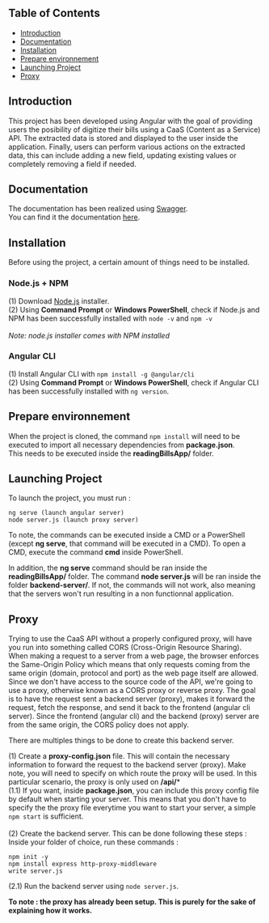 ## Table of Contents

- [Introduction](#introduction)
- [Documentation](#documentation)
- [Installation](#installation)
- [Prepare environnement](#prepare-environnement)
- [Launching Project](#launching-project)
- [Proxy](#proxy)

## Introduction
This project has been developed using Angular with the goal of providing users the posibility of digitize their bills using a CaaS (Content as a Service) API. The extracted data is stored and displayed to the user inside the application. Finally, users can perform various actions on the extracted data, this can include adding a new field, updating existing values or completely removing a field if needed.

## Documentation
The documentation has been realized using [Swagger](https://swagger.io/solutions/api-documentation/). <br>
You can find it the documentation [here](BillReader_Doc_API.pdf).

## Installation
Before using the project, a certain amount of things need to be installed.

### Node.js + NPM
(1) Download [Node.js](https://nodejs.org/en/download) installer. <br>
(2) Using **Command Prompt** or **Windows PowerShell**, check if Node.js and NPM has been successfully installed with ```node -v``` and ```npm -v```
<br> <br>
*Note: node.js installer comes with NPM installed*

### Angular CLI
(1) Install Angular CLI with ```npm install -g @angular/cli```<br>
(2) Using **Command Prompt** or **Windows PowerShell**, check if Angular CLI has been successfully installed with ```ng version```.

## Prepare environnement
When the project is cloned, the command ```npm install``` will need to be executed to import all necessary dependencies from **package.json**. <br>
This needs to be executed inside the **readingBillsApp/** folder.

## Launching Project
To launch the project, you must run : <br>

```
ng serve (launch angular server)
node server.js (launch proxy server)
```

To note, the commands can be executed inside a CMD or a PowerShell (except **ng serve**, that command will be executed in a CMD). To open a CMD, execute the command **cmd** inside PowerShell.

In addition, the **ng serve** command should be ran inside the **readingBillsApp/** folder. The command **node server.js** will be ran inside the folder **backend-server/**. If not, the commands will not work, also meaning that the servers won't run resulting in a non functionnal application.

## Proxy
Trying to use the CaaS API without a properly configured proxy, will have you run into something called CORS (Cross-Origin Resource Sharing). When making a request to a server from a web page, the browser enforces the Same-Origin Policy which means that only requests coming from the same origin (domain, protocol and port) as the web page itself are allowed. Since we don't have access to the source code of the API, we're going to use a proxy, otherwise known as a CORS proxy or reverse proxy. The goal is to have the request sent a backend server (proxy), makes it forward the request, fetch the response, and send it back to the frontend (angular cli server). Since the frontend (angular cli) and the backend (proxy) server are from the same origin, the CORS policy does not apply.<br>

There are multiples things to be done to create this backend server. <br>

(1) Create a **proxy-config.json** file. This will contain the necessary information to forward the request to the backend server (proxy). Make note, you will need to specify on which route the proxy will be used. In this particular scenario, the proxy is only used on **/api/***<br>
(1.1) If you want, inside **package.json**, you can include this proxy config file by default when starting your server. This means that you don't have to specify the the proxy file everytime you want to start your server, a simple ```npm start``` is sufficient. <br> <br>
(2) Create the backend server. This can be done following these steps : <br>
Inside your folder of choice, run these commands : <br>
```
npm init -y
npm install express http-proxy-middleware
write server.js
```
(2.1) Run the backend server using ```node server.js```.

**To note : the proxy has already been setup. This is purely for the sake of explaining how it works.**